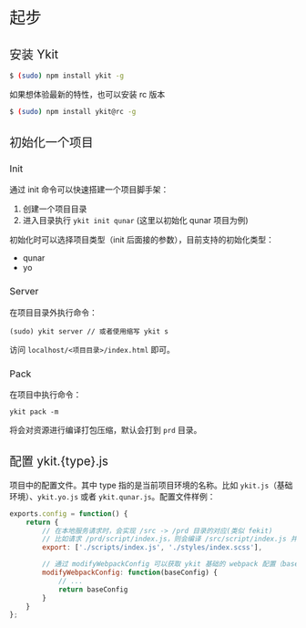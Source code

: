 <h1 style="font-weight: normal"> 起步 </h1>

<h2 style="font-weight: normal"> 安装 Ykit </h2>

```bash
$ (sudo) npm install ykit -g
```

如果想体验最新的特性，也可以安装 rc 版本

```bash
$ (sudo) npm install ykit@rc -g
```

<h2 style="font-weight: normal"> 初始化一个项目 </h2>

<h3 style="font-weight: normal"> Init </h3>

通过 init 命令可以快速搭建一个项目脚手架：

1. 创建一个项目目录
2. 进入目录执行 `ykit init qunar` (这里以初始化 qunar 项目为例)

初始化时可以选择项目类型（init 后面接的参数），目前支持的初始化类型：

- qunar
- yo

<h3 style="font-weight: normal"> Server </h3>

在项目目录外执行命令：

```
(sudo) ykit server // 或者使用缩写 ykit s
```

访问 `localhost/<项目目录>/index.html` 即可。

<h3 style="font-weight: normal"> Pack </h3>

在项目中执行命令：

```
ykit pack -m
```

将会对资源进行编译打包压缩，默认会打到 `prd` 目录。

<h2 style="font-weight: normal"> 配置 ykit.{type}.js </h2>

项目中的配置文件。其中 type 指的是当前项目环境的名称。比如 `ykit.js`（基础环境）、`ykit.yo.js` 或者 `ykit.qunar.js`。配置文件样例：

```js
exports.config = function() {
    return {
        // 在本地服务请求时，会实现 /src -> /prd 目录的对应(类似 fekit)
        // 比如请求 /prd/script/index.js，则会编译 /src/script/index.js 并返回编译结果
        export: ['./scripts/index.js', './styles/index.scss'],

        // 通过 modifyWebpackConfig 可以获取 ykit 基础的 webpack 配置（baseConfig）并进行修改
        modifyWebpackConfig: function(baseConfig) {
            // ...
            return baseConfig
        }
    }
};
```
